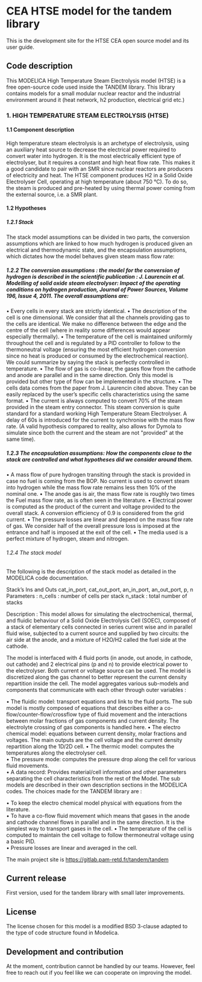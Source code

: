 # CEA HTSE model for the tandem library


This is the development site for the HTSE CEA open source model and its user guide.

## Code description

This MODELICA High Temperature Steam Electrolysis model (HTSE) is a free open-source code used inside the TANDEM library. This library contains models for a small modular nuclear reactor and the industrial environment around it (heat network, h2 production, electrical grid etc.)

### 1.	HIGH TEMPERATURE STEAM ELECTROLYSIS (HTSE)
#### 1.1	Component description 
High temperature steam electrolysis is an archetype of electrolysis, using an auxiliary heat source to decrease the electrical power required to convert water into hydrogen. It is the most electrically efficient type of electrolyser, but it requires a constant and high heat flow rate. This makes it a good candidate to pair with an SMR since nuclear reactors are producers of electricity and heat. The HTSE component produces H2 in a Solid Oxide Electrolyser Cell, operating at high temperature (about 750 °C). To do so, the steam is produced and pre-heated by using thermal power coming from the external source, i.e. a SMR plant. 
 
#### 1.2	Hypotheses 
##### 1.2.1	Stack  
The stack model assumptions can be divided in two parts, the conversion assumptions which are linked to how much hydrogen is produced given an electrical and thermodynamic state, and the encapsulation assumptions, which dictates how the model behaves given steam mass flow rate: 
##### 1.2.2	The conversion assumptions : the model for the conversion of hydrogen is described in the scientific publication : J. Laurencin et al. Modelling of solid oxide steam electrolyser: Impact of the operating conditions on hydrogen production, Journal of Power Sources, Volume 196, Issue 4, 2011. The overall assumptions are:  

•	Every cells in every stack are strictly identical. 
•	The description of the cell is one dimensional. We consider that all the channels providing gas to the cells are identical. We make no difference between the edge and the centre of the cell (where in reality some differences would appear especially thermally). 
•	The temperature of the cell is maintained uniformly throughout the cell and is regulated by a PID controller to follow to the thermoneutral voltage (ensuring the most efficient hydrogen conversion since no heat is produced or consumed by the electrochemical reaction). We could summarize by saying the stack is perfectly controlled in temperature. 
•	The flow of gas is co-linear, the gases flow from the cathode and anode are parallel and in the same direction. Only this model is provided but other type of flow can be implemented in the structure. 
•	The cells data comes from the paper from J. Laurencin cited above. They can be easily replaced by the user’s specific cells characteristics using the same format.
•	The current is always computed to convert 70% of the steam provided in the steam entry connector. This steam conversion is quite standard for a standard working High Temperature Steam Electrolyser. A delay of 60s is introduced for the current to synchronise with the mass flow rate. (A valid hypothesis compared to reality, also allows for Dymola to simulate since both the current and the steam are not "provided" at the same time). 

##### 1.2.3	The encapsulation assumptions:   How the components close to the stack are controlled and what hypotheses did we consider around them. 

•	A mass flow of pure hydrogen transiting through the stack is provided in case no fuel is coming from the BOP. No current is used to convert steam into hydrogen while the mass flow rate remains less then 10% of the nominal one. 
•	The anode gas is air, the mass flow rate is roughly two times the Fuel mass flow rate, as is often seen in the literature. 
•	Electrical power is computed as the product of the current and voltage provided to the overall stack. A conversion efficiency of 0.9 is considered from the grid current. 
•	The pressure losses are linear and depend on the mass flow rate of gas. We consider half of the overall pressure loss is imposed at the entrance and half is imposed at the exit of the cell. 
•	The media used is a perfect mixture of hydrogen, steam and nitrogen.

 
 
 
###### 1.2.4	The stack model 
The following is the description of the stack model as detailed in the MODELICA code documentation.

Stack’s Ins and Outs
cat_in_port, cat_out_port, an_in_port, an_out_port, p, n 
Parameters : 
n_cells : number of cells per stack 
n_stack : total number of stacks 

Description : 
This model allows for simulating the electrochemical, thermal, and fluidic behaviour of a Solid Oxide Electrolysis Cell (SOEC), composed of a stack of elementary cells connected in series current wise and in parallel fluid wise, subjected to a current source and supplied by two circuits: the air side at the anode, and a mixture of H2O/H2 called the fuel side at the cathode. 

The model is interfaced with 4 fluid ports (in anode, out anode, in cathode, out cathode) and 2 electrical pins (p and n) to provide electrical power to the electrolyser. Both current or voltage source can be used.
The model is discretized along the gas channel to better represent the current density repartition inside the cell. The model aggregates various sub-models and components that communicate with each other through outer variables : 

•	The fluidic model: transport equations and link to the fluid ports. The sub model is mostly composed of equations that describes either a co-flow/counter-flow/crossflow type of fluid movement and the interactions between molar fractions of gas components and current density. The electrolyte crossing of gas components is handled here. 
•	The electro chemical model: equations between current density, molar fractions and voltages. The main outputs are the cell voltage and the current density repartition along the 1D/2D cell. 
•	The thermic model: computes the temperatures along the electrolyser cell.  
•	The pressure mode: computes the pressure drop along the cell for various fluid movements.  
•	A data record: Provides material/cell information and other parameters separating the cell characteristics from the rest of the Model. 
 The sub models are described in their own description sections in the MODELICA codes. The choices made for the TANDEM library are :  
 
•	To keep the electro chemical model physical with equations from the literature.  
•	To have a co-flow fluid movement which means that gases in the anode and cathode channel flows in parallel and in the same direction. It is the simplest way to transport gases in the cell. 
•	The temperature of the cell is computed to maintain the cell voltage to follow thermoneutral voltage using a basic PID.  
•	Pressure losses are linear and averaged in the cell. 



The main project site is https://gitlab.pam-retd.fr/tandem/tandem

## Current release

First version, used for the tandem library with small later improvements.

## License

The license chosen for this model is a modified BSD 3-clause adapted to the type of code structure found in Modelica. 

## Development and contribution

At the moment, contribution cannot be handled by our teams. However, feel free to reach out if you feel like we can cooperate on improving the model. 

